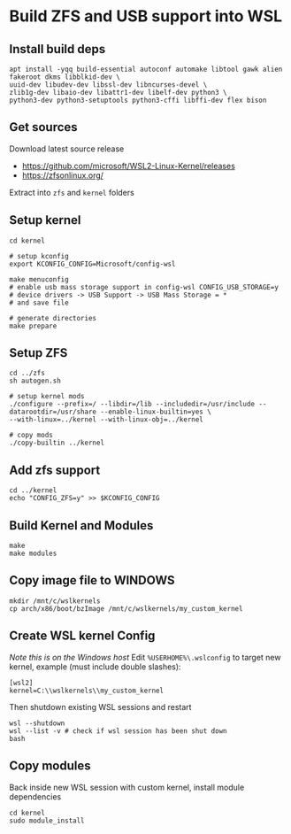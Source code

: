 # Build ZFS and USB support into WSL

## Install build deps
```
apt install -yqq build-essential autoconf automake libtool gawk alien fakeroot dkms libblkid-dev \
uuid-dev libudev-dev libssl-dev libncurses-devel \
zlib1g-dev libaio-dev libattr1-dev libelf-dev python3 \
python3-dev python3-setuptools python3-cffi libffi-dev flex bison
```

## Get sources
Download latest source release
* https://github.com/microsoft/WSL2-Linux-Kernel/releases
* https://zfsonlinux.org/

Extract into `zfs` and `kernel` folders

## Setup kernel

```
cd kernel

# setup kconfig
export KCONFIG_CONFIG=Microsoft/config-wsl

make menuconfig
# enable usb mass storage support in config-wsl CONFIG_USB_STORAGE=y
# device drivers -> USB Support -> USB Mass Storage = *
# and save file

# generate directories
make prepare
```

## Setup ZFS
```
cd ../zfs
sh autogen.sh

# setup kernel mods
./configure --prefix=/ --libdir=/lib --includedir=/usr/include --datarootdir=/usr/share --enable-linux-builtin=yes \
--with-linux=../kernel --with-linux-obj=../kernel

# copy mods
./copy-builtin ../kernel
```

## Add zfs support
```
cd ../kernel
echo "CONFIG_ZFS=y" >> $KCONFIG_CONFIG
```

## Build Kernel and Modules
```
make
make modules
```

## Copy image file to WINDOWS
```
mkdir /mnt/c/wslkernels
cp arch/x86/boot/bzImage /mnt/c/wslkernels/my_custom_kernel
```

## Create WSL kernel Config
_Note this is on the Windows host_
Edit `%USERHOME%\.wslconfig` to target new kernel, example (must include double slashes):
```
[wsl2]
kernel=C:\\wslkernels\\my_custom_kernel
```

Then shutdown existing WSL sessions and restart
```
wsl --shutdown
wsl --list -v # check if wsl session has been shut down
bash
```

## Copy modules
Back inside new WSL session with custom kernel, install module dependencies
```
cd kernel
sudo module_install
```


